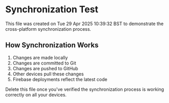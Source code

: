 # Synchronization Test

This file was created on Tue 29 Apr 2025 10:39:32 BST to demonstrate the cross-platform synchronization process.

## How Synchronization Works

1. Changes are made locally
2. Changes are committed to Git
3. Changes are pushed to GitHub
4. Other devices pull these changes
5. Firebase deployments reflect the latest code

Delete this file once you've verified the synchronization process is working correctly on all your devices.
